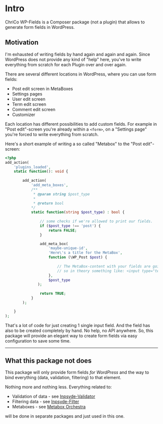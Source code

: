 # Intro
ChriCo WP-Fields is a Composer package (not a plugin) that allows to generate form fields in WordPress.

## Motivation
I'm exhausted of writing fields by hand again and again and again. Since WordPress does not provide any kind of "help" here, you've to write everything from scratch for each Plugin over and over again.

There are several different locations in WordPress, where you can use form fields:

- Post edit screen in MetaBoxes
- Settings pages
- User edit screen
- Term edit screen
- Comment edit screen
- Customizer

Each location has different possibilities to add custom fields. For example in "Post edit"-screen you're already within a `<form>`, on a "Settings page" you're forced to write everything from scratch.

Here's a short example of writing a so called "Metabox" to the "Post edit"-screen:

```php
<?php
add_action(
	'plugins_loaded', 
	static function(): void {
	
		add_action(
			'add_meta_boxes', 
			/**
			 * @param string $post_type
			 *
			 * @return bool
			*/ 
			static function(string $post_type) : bool {
			
				// some checks if we're allowed to print our fields.
				if ($post_type !== 'post') {
					return FALSE;
				}

				add_meta_box(
					'maybe-unique-id',
					'Here\'s a title for the MetaBox',
					function (\WP_Post $post) {
		
						// The MetaBox-content with your fields are going here...
						// so in theory something like: <input type="text" /> and so on
					},
					$post_type
		       );
				
				return TRUE;				
			}
		);

	} 
);
```

That's a lot of code for just creating 1 single input field. And the field has also to be created completely by hand. No help, no API anywhere. So, this package will provide an elegant way to create form fields via easy configuration to save some time.

---

## What this package not does
This package will only provide form fields *for WordPress* and the way to bind everything (data, validation, filtering) to that element. 

Nothing more and nothing less. Everything related to:
 
- Validation of data - see [Inpsyde-Validator](https://github.com/inpsyde/inpsyde-validator)
- Filtering data - see [Inpsyde-Filter](https://github.com/inpsyde/inpsyde-filter)
- Metaboxes - see [Metabox Orchestra](https://github.com/inpsyde/MetaboxOrchestra)

will be done in separate packages and just used in this one.
